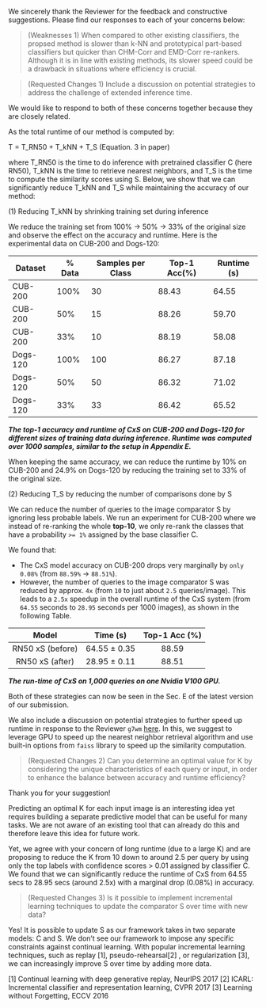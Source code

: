 We sincerely thank the Reviewer for the feedback and constructive suggestions.
Please find our responses to each of your concerns below:

> (Weaknesses 1) When compared to other existing classifiers, the propsed method is slower than k-NN and prototypical part-based classifiers but quicker than CHM-Corr and EMD-Corr re-rankers. Although it is in line with existing methods, its slower speed could be a drawback in situations where efficiency is crucial.

> (Requested Changes 1) Include a discussion on potential strategies to address the challenge of extended inference time.

We would like to respond to both of these concerns together because they are closely related.

As the total runtime of our method is computed by: 

T = T_RN50 + T_kNN + T_S (Equation. 3 in paper) 

where T_RN50 is the time to do inference with pretrained classifier C (here RN50), T_kNN is the time to retrieve nearest neighbors, and T_S is the time to compute the similarity scores using S.
Below, we show that we can significantly reduce T_kNN and T_S while maintaining the accuracy of our method:

(1) Reducing T_kNN by shrinking training set during inference

We reduce the training set from 100% → 50% → 33% of the original size and observe the effect on the accuracy and runtime.
Here is the experimental data on CUB-200 and Dogs-120:

| Dataset   | % Data | Samples per Class | Top-1 Acc(%) | Runtime (s) |
|-----------|--------|-------------------|--------------|-------------|
| CUB-200   | 100%   | 30                | 88.43        | 64.55       |
| CUB-200   | 50%    | 15                | 88.26        | 59.70       |
| CUB-200   | 33%    | 10                | 88.19        | 58.08       |
| Dogs-120  | 100%   | 100               | 86.27        | 87.18       | 
| Dogs-120  | 50%    | 50                | 86.32        | 71.02       |
| Dogs-120  | 33%    | 33                | 86.42        | 65.52       |

**_The top-1 accuracy and runtime of CxS on CUB-200 and Dogs-120 for different sizes of training data during inference. Runtime was computed over 1000 samples, similar to the setup in Appendix E._**

When keeping the same accuracy, we can reduce the runtime by 10% on CUB-200 and 24.9% on Dogs-120 by reducing the training set to 33% of the original size.

(2) Reducing T_S by reducing the number of comparisons done by S 

We can reduce the number of queries to the image comparator S by ignoring less probable labels.
We run an experiment for CUB-200 where we instead of re-ranking the whole **top-10**, we only re-rank the classes that have a probability `>= 1%` assigned by the base classifier C.

We found that:
- The CxS model accuracy on CUB-200 drops very marginally by `only 0.08%` (from `88.59%` → `88.51%`).
- However, the number of queries to the image comparator S was reduced by approx. `4x` (from `10` to just about `2.5` queries/image).
This leads to a `2.5x` speedup in the overall runtime of the CxS system (from `64.55` seconds to `28.95` seconds per 1000 images), as shown in the following Table.

|               Model                |   Time (s)   | Top-1 Acc (%) |
|:----------------------------------:|:------------:|:-------------:|
|          RN50 xS (before)          | 64.55 ± 0.35 |     88.59     |
|          RN50 xS (after)           | 28.95 ± 0.11 |     88.51     |

**_The run-time of CxS on 1,000 queries on one Nvidia V100 GPU._**

Both of these strategies can now be seen in the Sec. E of the latest version of our submission. 

We also include a discussion on potential strategies to further speed up runtime in response to the Reviewer `g7wm` [here](https://openreview.net/forum?id=OcFjqiJ98b&noteId=XuB3bY6d9q).
In this, we suggest to leverage GPU to speed up the nearest neighbor retrieval algorithm and use built-in options from `faiss` library to speed up the similarity computation.

> (Requested Changes 2) Can you determine an optimal value for K by considering the unique characteristics of each query or input, in order to enhance the balance between accuracy and runtime efficiency?

Thank you for your suggestion! 

Predicting an optimal K for each input image is an interesting idea yet requires building a separate predictive model that can be useful for many tasks. 
We are not aware of an existing tool that can already do this and therefore leave this idea for future work.

Yet, we agree with your concern of long runtime (due to a large K) and are proposing to reduce the K from 10 down to around 2.5 per query by using only the top labels with confidence scores > 0.01 assigned by classifier C.
We found that we can significantly reduce the runtime of CxS from 64.55 secs to 28.95 secs (around 2.5x) with a marginal drop (0.08%) in accuracy.

> (Requested Changes 3) Is it possible to implement incremental learning techniques to update the comparator S over time with new data?

Yes! It is possible to update S as our framework takes in two separate models: C and S. 
We don’t see our framework to impose any specific constraints against continual learning.
With popular incremental learning techniques, such as replay [1], pseudo-rehearsal[2] , or regularization [3], we can increasingly improve S over time by adding more data.

[1] Continual learning with deep generative replay, NeurIPS 2017
[2] ICARL: Incremental classifier and representation learning, CVPR 2017
[3] Learning without Forgetting, ECCV 2016